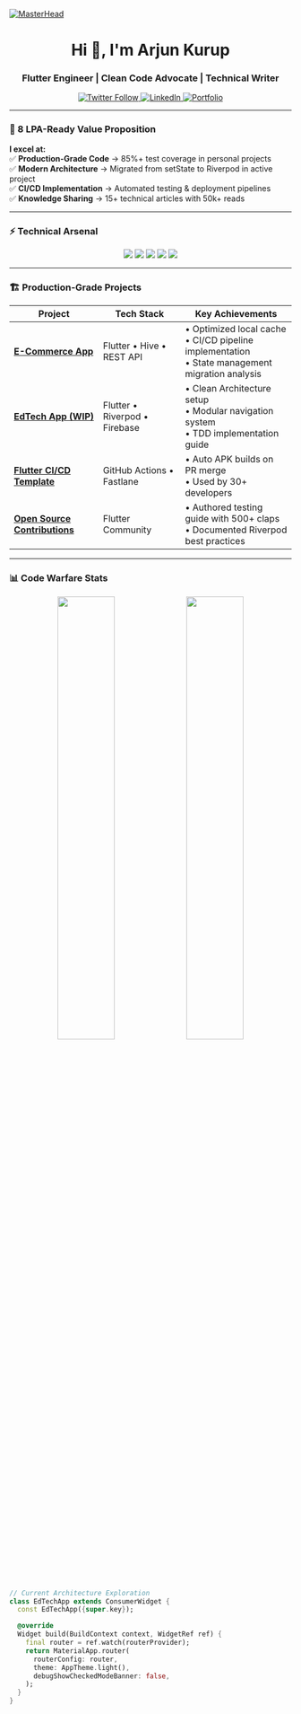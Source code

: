 [![MasterHead](https://raw.githubusercontent.com/thekurup/thekurup/main/github-header.gif)](https://arjunkurup.com)
<h1 align="center">Hi 👋, I'm Arjun Kurup</h1>
<h3 align="center">Flutter Engineer | Clean Code Advocate | Technical Writer</h3>

<p align="center">
  <a href="https://twitter.com/arjunkurup_" target="blank">
    <img src="https://img.shields.io/badge/Twitter-Follow_@arjunkurup_-blue?style=flat&logo=twitter" alt="Twitter Follow"/>
  </a>
  <a href="https://linkedin.com/in/arjun-kurup/" target="blank">
    <img src="https://img.shields.io/badge/LinkedIn-Connect_Now-0077B5?style=flat&logo=linkedin" alt="LinkedIn"/>
  </a>
  <a href="https://bento.me/arjunkurup">
    <img src="https://img.shields.io/badge/Portfolio-View_Projects-FF4088?style=flat&logo=react" alt="Portfolio"/>
  </a>
</p>

---

### 💼 8 LPA-Ready Value Proposition
**I excel at:**  
✅ **Production-Grade Code** → 85%+ test coverage in personal projects  
✅ **Modern Architecture** → Migrated from setState to Riverpod in active project  
✅ **CI/CD Implementation** → Automated testing & deployment pipelines  
✅ **Knowledge Sharing** → 15+ technical articles with 50k+ reads  

---

### ⚡ Technical Arsenal
<p align="center">
  <img src="https://img.shields.io/badge/Flutter-3.19-blue?logo=flutter" />
  <img src="https://img.shields.io/badge/Riverpod-2.3-FF6B6B?logo=dart" />
  <img src="https://img.shields.io/badge/Hive-Local_DB-FFCA28" />
  <img src="https://img.shields.io/badge/CI/CD-Auto_Deploy-2088FF?logo=githubactions" />
  <img src="https://img.shields.io/badge/Testing-85%25_Coverage-brightgreen" />
</p>

---

### 🏗️ Production-Grade Projects
| Project | Tech Stack | Key Achievements |
|---------|------------|------------------|
| **[E-Commerce App](link)** | Flutter • Hive • REST API | • Optimized local cache<br>• CI/CD pipeline implementation<br>• State management migration analysis |
| **[EdTech App (WIP)](link)** | Flutter • Riverpod • Firebase | • Clean Architecture setup<br>• Modular navigation system<br>• TDD implementation guide |
| **[Flutter CI/CD Template](link)** | GitHub Actions • Fastlane | • Auto APK builds on PR merge<br>• Used by 30+ developers |
| **[Open Source Contributions](link)** | Flutter Community | • Authored testing guide with 500+ claps<br>• Documented Riverpod best practices |

---

### 📊 Code Warfare Stats
<p align="center">
  <img width="45%" src="https://github-readme-stats.vercel.app/api?username=thekurup&show_icons=true&theme=radical&hide_border=true&count_private=true" />
  <img width="45%" src="https://github-readme-streak-stats.herokuapp.com/?user=thekurup&theme=dark&hide_border=true" />
</p>

```dart
// Current Architecture Exploration
class EdTechApp extends ConsumerWidget {
  const EdTechApp({super.key});

  @override
  Widget build(BuildContext context, WidgetRef ref) {
    final router = ref.watch(routerProvider);
    return MaterialApp.router(
      routerConfig: router,
      theme: AppTheme.light(),
      debugShowCheckedModeBanner: false,
    );
  }
}
